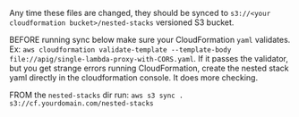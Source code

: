 Any time these files are changed, they should be synced to `s3://<your cloudformation bucket>/nested-stacks` versioned S3 bucket.

BEFORE running sync below make sure your CloudFormation `yaml` validates.  Ex: `aws cloudformation validate-template --template-body file://apig/single-lambda-proxy-with-CORS.yaml`.  If it passes the validator, but you get strange errors running CloudFormation, create the nested stack yaml directly in the cloudformation console. It does more checking.

FROM the `nested-stacks` dir run:
`aws s3 sync . s3://cf.yourdomain.com/nested-stacks`
